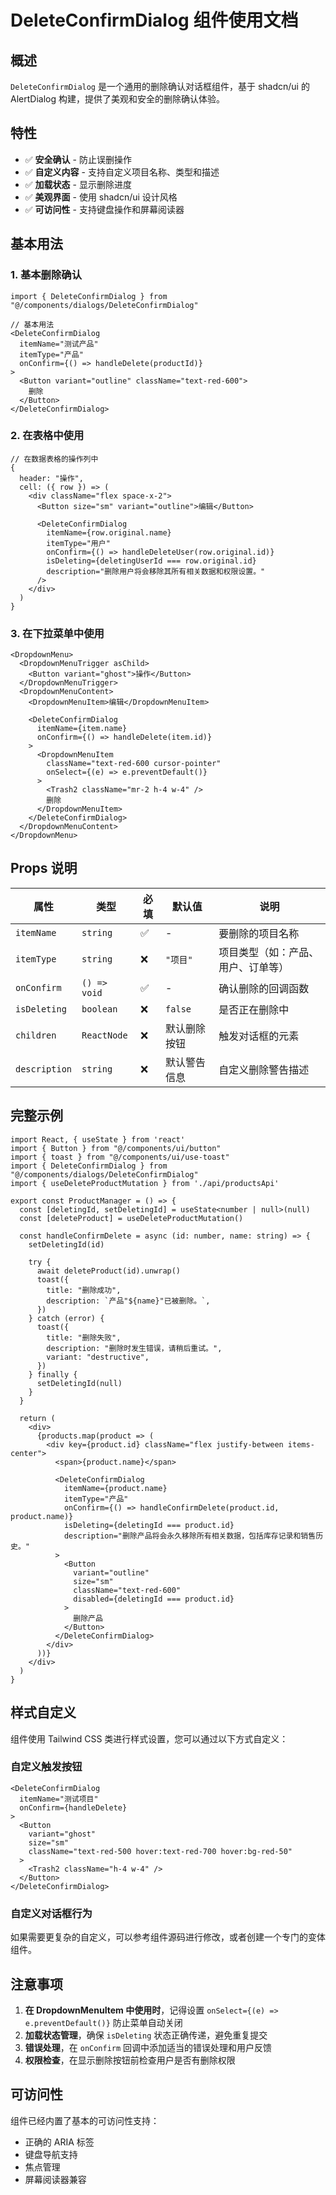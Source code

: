 # DeleteConfirmDialog 组件使用文档

## 概述

`DeleteConfirmDialog` 是一个通用的删除确认对话框组件，基于 shadcn/ui 的 AlertDialog 构建，提供了美观和安全的删除确认体验。

## 特性

- ✅ **安全确认** - 防止误删操作
- ✅ **自定义内容** - 支持自定义项目名称、类型和描述
- ✅ **加载状态** - 显示删除进度
- ✅ **美观界面** - 使用 shadcn/ui 设计风格
- ✅ **可访问性** - 支持键盘操作和屏幕阅读器

## 基本用法

### 1. 基本删除确认

```tsx
import { DeleteConfirmDialog } from "@/components/dialogs/DeleteConfirmDialog"

// 基本用法
<DeleteConfirmDialog
  itemName="测试产品"
  itemType="产品"
  onConfirm={() => handleDelete(productId)}
>
  <Button variant="outline" className="text-red-600">
    删除
  </Button>
</DeleteConfirmDialog>
```

### 2. 在表格中使用

```tsx
// 在数据表格的操作列中
{
  header: "操作",
  cell: ({ row }) => (
    <div className="flex space-x-2">
      <Button size="sm" variant="outline">编辑</Button>
      
      <DeleteConfirmDialog
        itemName={row.original.name}
        itemType="用户"
        onConfirm={() => handleDeleteUser(row.original.id)}
        isDeleting={deletingUserId === row.original.id}
        description="删除用户将会移除其所有相关数据和权限设置。"
      />
    </div>
  )
}
```

### 3. 在下拉菜单中使用

```tsx
<DropdownMenu>
  <DropdownMenuTrigger asChild>
    <Button variant="ghost">操作</Button>
  </DropdownMenuTrigger>
  <DropdownMenuContent>
    <DropdownMenuItem>编辑</DropdownMenuItem>
    
    <DeleteConfirmDialog
      itemName={item.name}
      onConfirm={() => handleDelete(item.id)}
    >
      <DropdownMenuItem 
        className="text-red-600 cursor-pointer"
        onSelect={(e) => e.preventDefault()}
      >
        <Trash2 className="mr-2 h-4 w-4" />
        删除
      </DropdownMenuItem>
    </DeleteConfirmDialog>
  </DropdownMenuContent>
</DropdownMenu>
```

## Props 说明

| 属性 | 类型 | 必填 | 默认值 | 说明 |
|------|------|------|--------|------|
| `itemName` | `string` | ✅ | - | 要删除的项目名称 |
| `itemType` | `string` | ❌ | `"项目"` | 项目类型（如：产品、用户、订单等） |
| `onConfirm` | `() => void` | ✅ | - | 确认删除的回调函数 |
| `isDeleting` | `boolean` | ❌ | `false` | 是否正在删除中 |
| `children` | `ReactNode` | ❌ | 默认删除按钮 | 触发对话框的元素 |
| `description` | `string` | ❌ | 默认警告信息 | 自定义删除警告描述 |

## 完整示例

```tsx
import React, { useState } from 'react'
import { Button } from "@/components/ui/button"
import { toast } from "@/components/ui/use-toast"
import { DeleteConfirmDialog } from "@/components/dialogs/DeleteConfirmDialog"
import { useDeleteProductMutation } from './api/productsApi'

export const ProductManager = () => {
  const [deletingId, setDeletingId] = useState<number | null>(null)
  const [deleteProduct] = useDeleteProductMutation()

  const handleConfirmDelete = async (id: number, name: string) => {
    setDeletingId(id)
    
    try {
      await deleteProduct(id).unwrap()
      toast({
        title: "删除成功",
        description: `产品"${name}"已被删除。`,
      })
    } catch (error) {
      toast({
        title: "删除失败",
        description: "删除时发生错误，请稍后重试。",
        variant: "destructive",
      })
    } finally {
      setDeletingId(null)
    }
  }

  return (
    <div>
      {products.map(product => (
        <div key={product.id} className="flex justify-between items-center">
          <span>{product.name}</span>
          
          <DeleteConfirmDialog
            itemName={product.name}
            itemType="产品"
            onConfirm={() => handleConfirmDelete(product.id, product.name)}
            isDeleting={deletingId === product.id}
            description="删除产品将会永久移除所有相关数据，包括库存记录和销售历史。"
          >
            <Button 
              variant="outline" 
              size="sm"
              className="text-red-600"
              disabled={deletingId === product.id}
            >
              删除产品
            </Button>
          </DeleteConfirmDialog>
        </div>
      ))}
    </div>
  )
}
```

## 样式自定义

组件使用 Tailwind CSS 类进行样式设置，您可以通过以下方式自定义：

### 自定义触发按钮

```tsx
<DeleteConfirmDialog
  itemName="测试项目"
  onConfirm={handleDelete}
>
  <Button 
    variant="ghost" 
    size="sm"
    className="text-red-500 hover:text-red-700 hover:bg-red-50"
  >
    <Trash2 className="h-4 w-4" />
  </Button>
</DeleteConfirmDialog>
```

### 自定义对话框行为

如果需要更复杂的自定义，可以参考组件源码进行修改，或者创建一个专门的变体组件。

## 注意事项

1. **在 DropdownMenuItem 中使用时**，记得设置 `onSelect={(e) => e.preventDefault()}` 防止菜单自动关闭
2. **加载状态管理**，确保 `isDeleting` 状态正确传递，避免重复提交
3. **错误处理**，在 `onConfirm` 回调中添加适当的错误处理和用户反馈
4. **权限检查**，在显示删除按钮前检查用户是否有删除权限

## 可访问性

组件已经内置了基本的可访问性支持：
- 正确的 ARIA 标签
- 键盘导航支持
- 焦点管理
- 屏幕阅读器兼容